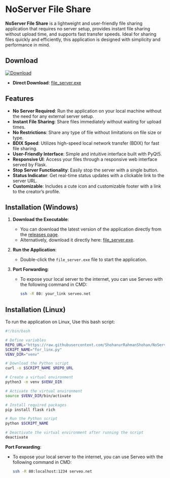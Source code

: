 # NoServer File Share

**NoServer File Share** is a lightweight and user-friendly file sharing application that requires no server setup, provides instant file sharing without upload time, and supports fast transfer speeds. Ideal for sharing files quickly and efficiently, this application is designed with simplicity and performance in mind.

## Download

[![Download](https://img.icons8.com/ios-filled/50/000000/download.png)](https://github.com/ShohanurRahmanShohan/NoServer-File-Share/releases/download/exe/NoServerShare.exe)
- **Direct Download**: [file_server.exe](https://github.com/ShohanurRahmanShohan/NoServer-File-Share/releases/download/exe/NoServerShare.exe)

## Features

- **No Server Required**: Run the application on your local machine without the need for any external server setup.
- **Instant File Sharing**: Share files immediately without waiting for upload times.
- **No Restrictions**: Share any type of file without limitations on file size or type.
- **BDIX Speed**: Utilizes high-speed local network transfer (BDIX) for fast file sharing.
- **User-Friendly Interface**: Simple and intuitive interface built with PyQt5.
- **Responsive UI**: Access your files through a responsive web interface served by Flask.
- **Stop Server Functionality**: Easily stop the server with a single button.
- **Status Indicator**: Get real-time status updates with a clickable link to the server URL.
- **Customizable**: Includes a cute icon and customizable footer with a link to the creator’s profile.

## Installation (Windows)

1. **Download the Executable**:
   - You can download the latest version of the application directly from the [releases page](https://github.com/ShohanurRahmanShohan/NoServer-File-Share/releases).
   - Alternatively, download it directly here: [file_server.exe](https://github.com/ShohanurRahmanShohan/NoServer-File-Share/releases/download/exe/file_server.exe).

2. **Run the Application**:
   - Double-click the `file_server.exe` file to start the application.

3. **Port Forwarding**:
   - To expose your local server to the internet, you can use Serveo with the following command in CMD:
     ```bash
     ssh -R 80: your_link serveo.net
     ```

## Installation (Linux)

To run the application on Linux, Use this bash script:

```bash
#!/bin/bash

# Define variables
REPO_URL="https://raw.githubusercontent.com/ShohanurRahmanShohan/NoServer-File-Share/main/for_linx.py"
SCRIPT_NAME="for_linx.py"
VENV_DIR="venv"

# Download the Python script
curl -o $SCRIPT_NAME $REPO_URL

# Create a virtual environment
python3 -m venv $VENV_DIR

# Activate the virtual environment
source $VENV_DIR/bin/activate

# Install required packages
pip install flask rich

# Run the Python script
python $SCRIPT_NAME

# Deactivate the virtual environment after running the script
deactivate 
```
**Port Forwarding**:
   - To expose your local server to the internet, you can use Serveo with the following command in CMD:
     ```bash
     ssh -R 80:localhost:1234 serveo.net
     ```
